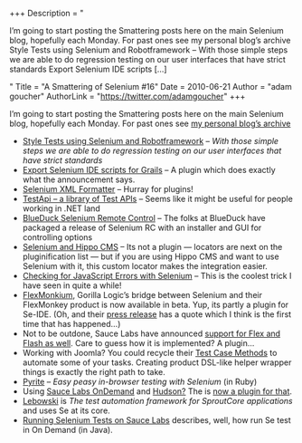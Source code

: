 +++
Description = "<p>I’m going to start posting the Smattering posts here on the main Selenium blog, hopefully each Monday. For past ones see my personal blog’s archive Style Tests using Selenium and Robotframework – With those simple steps we are able to do regression testing on our user interfaces that have strict standards Export Selenium IDE scripts […]</p>"
Title = "A Smattering of Selenium #16"
Date = 2010-06-21
Author = "adam goucher"
AuthorLink = "https://twitter.com/adamgoucher"
+++

<p>I&#8217;m going to start posting the Smattering posts here on the main Selenium blog, hopefully each Monday. For past ones see <a href="http://adam.goucher.ca/?s=a+smattering">my personal blog&#8217;s archive</a><br />
</p>
<ul>
<li><a href="http://blog.codecentric.de/en/2010/06/style-tests-mit-selenium-und-robotframework">Style Tests using Selenium and Robotframework</a> &#8211; <i>With those simple steps we are able to do regression testing on our user interfaces that have strict standards</i></li>
<li><a href="http://adhockery.blogspot.com/2010/06/export-selenium-ide-scripts-for-grails.html">Export Selenium IDE scripts for Grails</a> &#8211; A plugin which does exactly what the announcement says.</li>
<li><a href="https://addons.mozilla.org/en-US/firefox/addon/106193/">Selenium XML Formatter</a> &#8211; Hurray for plugins!</li>
<li><a href="http://testapi.codeplex.com/">TestApi &#8211; a library of Test APIs</a> &#8211; Seems like it might be useful for people working in .NET land</li>
<li><a href="http://sourceforge.net/projects/blueducksrc/">BlueDuck Selenium Remote Control</a> &#8211; The folks at BlueDuck have packaged a release of Selenium RC with an installer and GUI for controlling options</li>
<li><a href="http://wiki.onehippo.com/display/CMS7/Create+a+Selenium+test+case">Selenium and Hippo CMS</a> &#8211; Its not a plugin &#8212; locators are next on the pluginification list &#8212; but if you are using Hippo CMS and want to use Selenium with it, this custom locator makes the integration easier.</li>
<li><a href="http://www.silverwareconsulting.com/index.cfm/2010/6/7/Checking-for-JavaScript-Errors-with-Selenium">Checking for JavaScript Errors with Selenium</a> &#8211; This is the coolest trick I have seen in quite a while!</li>
<li><a href="http://www.gorillalogic.com/flexmonkium">FlexMonkium</a>, Gorilla Logic&#8217;s bridge between Selenium and their FlexMonkey product is now available in beta. Yup, its partly a plugin for Se-IDE. (Oh, and their <a href="http://eon.businesswire.com/portal/site/eon/permalink/?ndmViewId=news_view&amp;newsId=20100609005532&amp;newsLang=en">press release</a> has a quote which I think is the first time that has happened&#8230;)</li>
<li>Not to be outdone, Sauce Labs have announced <a href="http://saucelabs.com/flex">support for Flex and Flash as well</a>. Care to guess how it is implemented? A plugin&#8230;</li>
<li>Working with Joomla? You could recycle their <a href="http://docs.joomla.org/Selenium_Test_Case_Methods">Test Case Methods</a> to automate some of your tasks. Creating product DSL-like helper wrapper things is exactly the right path to take.</li>
<li><a href="http://mintdigital.github.com/pyrite/">Pyrite</a> &#8211; <i>Easy peasy in-browser testing with Selenium</i> (in Ruby)</li>
<li>Using <a href="http://saucelabs.com/products/sauce-ondemand">Sauce Labs OnDemand</a> and <a href="http://hudson-ci.org">Hudson?</a> The is <a href="http://wiki.hudson-ci.org/display/HUDSON/Sauce+OnDemand+Plugin">now a plugin for that</a>.</li>
<li><a href="http://github.com/FrozenCanuck/Lebowski">Lebowski</a> is <i>The test automation framework for SproutCore applications</i> and uses Se at its core.</li>
<li><a href="http://raibledesigns.com/rd/entry/running_selenium_tests_on_sauce">Running Selenium Tests on Sauce Labs</a> describes, well, how run Se test in On Demand (in Java).</li>
</ul>

